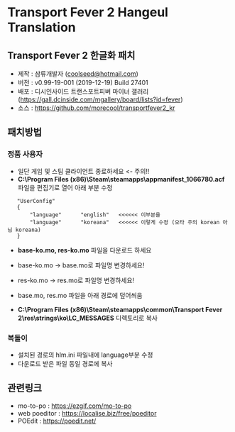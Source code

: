 # Transport Fever 2 Hangeul Translation
## Transport Fever 2 한글화 패치
 - 제작 : 삼류개발자 (coolseed@hotmail.com)
 - 버전 : v0.99-19-001 (2019-12-19) Build 27401
 - 배포 : 디시인사이드 트랜스포트피버 마이너 갤러리 (https://gall.dcinside.com/mgallery/board/lists?id=fever)
 - 소스 : https://github.com/morecool/transportfever2_kr

## 패치방법
### 정품 사용자
 - 일단 게임 및 스팀 클라이언트 종료하세요 <- 주의!!
 - **C:\Program Files (x86)\Steam\steamapps\appmanifest_1066780.acf** 파일을 편집기로 열어 아래 부분 수정
 
 ```
	"UserConfig"
	{
		"language"		"english"   <<<<<< 이부분을 
		"language"		"koreana"   <<<<<< 이렇게 수정 (오타 주의 korean 아님 koreana)
	}
```
 - **base-ko.mo, res-ko.mo** 파일을 다운로드 하세요
 
 - base-ko.mo -> base.mo로 파일명 변경하세요!
 - res-ko.mo -> res.mo로 파일명 변경하세요!

 - base.mo, res.mo 파일을 아래 경로에 덮어씌움 

 - **C:\Program Files (x86)\Steam\steamapps\common\Transport Fever 2\res\strings\ko\LC_MESSAGES** 디렉토리로 복사


### 복돌이

 - 설치된 경로의 hlm.ini 파일내에 language부분 수정
 - 다운로드 받은 파일 동일 경로에 복사


## 관련링크
 - mo-to-po : https://ezgif.com/mo-to-po
 - web poeditor : https://localise.biz/free/poeditor
 - POEdit : https://poedit.net/
